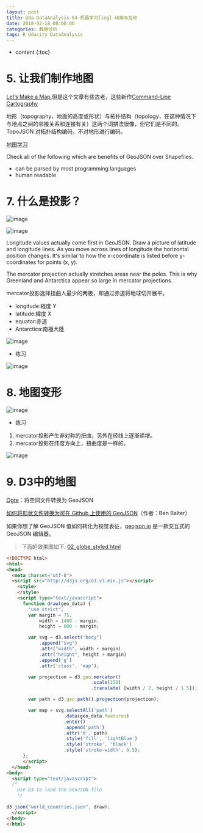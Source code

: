```yaml
---
layout: post
title: Uda-DataAnalysis-54-机器学习[ing]-动画与互动
date: 2018-02-18 08:00:00
categories: 数据分析
tags: R Udacity DataAnalysis 
---
```

* content
{:toc}

# 5. 让我们制作地图

[Let’s Make a Map](https://bost.ocks.org/mike/map/),但是这个文章有些古老，这些新作[Command-Line Cartography](https://medium.com/@mbostock/command-line-cartography-part-1-897aa8f8ca2c)

地形（topography，地面的高度或形状）与拓扑结构（topology，在这种情况下与地点之间的邻接关系和连接有关）这两个词拼法很像，但它们是不同的。TopoJSON 对拓扑结构编码，不对地形进行编码。

[地图学习](https://mapschool.io/)

Check all of the following which are benefits of GeoJSON over Shapefiles.
- can be parsed by most programming languages
- human readable

# 7. 什么是投影？

![image](https://user-images.githubusercontent.com/18595935/37248702-405eb1fc-251c-11e8-876f-8dbe0e9ddfa7.png)


![image](https://user-images.githubusercontent.com/18595935/37248718-6b7f5e72-251c-11e8-8fc8-e8d4b8fa9efd.png)

Longitude values actually come first in GeoJSON. Draw a picture of latitude and longitude lines. As you move across lines of longitude the horizontal position changes. It's similar to how the x-coordinate is listed before y-coordinates for points (x, y).

The mercator projection actually stretches areas near the poles. This is why Greenland and Antarctica appear so large in mercator projections.

mercator投影选择扭曲人最少的两极，即通过赤道将地球切开展平。

- longitude:経度 Y
- latitude:緯度 X
- equator:赤道
- Antarctica:南極大陸

![image](https://user-images.githubusercontent.com/18595935/37248802-acfa351a-251d-11e8-87bc-530b2ce7a4cd.png)

- 练习

![image](https://user-images.githubusercontent.com/18595935/37248819-3794c47e-251e-11e8-9722-368e4653e925.png)

# 8. 地图变形

![image](https://user-images.githubusercontent.com/18595935/37248947-b0b569d8-2520-11e8-818d-20bf4aff5fe2.png)

- 练习

1. mercator投影产生非对称的扭曲，另外在经线上逐渐递增。
2. mercator投影在纬度方向上，扭曲度是一样的。

![image](https://user-images.githubusercontent.com/18595935/37248905-22e56130-2520-11e8-8f59-9f0ba12c0b0c.png)


# 9. D3中的地图

[Ogre](http://ogre.adc4gis.com/)：将空间文件转换为 GeoJSON

[如何将形状文件转换为可在 Github 上使用的 GeoJSON](https://ben.balter.com/2013/06/26/how-to-convert-shapefiles-to-geojson-for-use-on-github/)（作者：Ben Balter）

如果你想了解 GeoJSON 值如何转化为视觉表征，[geojson.io](http://geojson.io/#map=2/20.0/0.0) 是一款交互式的 GeoJSON 编辑器。

> 下面的效果图如下: [02_globe_styled.html]()

```html
<!DOCTYPE html>
<html>
<head>
  <meta charset="utf-8">
  <script src="http://d3js.org/d3.v3.min.js"></script>
    <style>
    </style>
    <script type="text/javascript">  
      function draw(geo_data) {
        "use strict";
        var margin = 75,
            width = 1400 - margin,
            height = 600 - margin;

        var svg = d3.select("body")
            .append("svg")
            .attr("width", width + margin)
            .attr("height", height + margin)
            .append('g')
            .attr('class', 'map');

        var projection = d3.geo.mercator()
                               .scale(150)
                               .translate( [width / 2, height / 1.5]);

        var path = d3.geo.path().projection(projection);

        var map = svg.selectAll('path')
                     .data(geo_data.features)
                     .enter()
                     .append('path')
                     .attr('d', path)
                     .style('fill', 'lightBlue')
                     .style('stroke', 'black')
                     .style('stroke-width', 0.5);
      };
      </script>
  </head>
<body>
  <script type="text/javascript">
  /*
    Use D3 to load the GeoJSON file
    */
    
d3.json("world_countries.json", draw);
  </script>
</body>
</html>
```